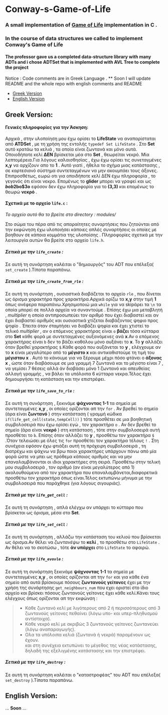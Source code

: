 # Conway-s-Game-of-Life


### A small implementation of [Game of Life](https://en.wikipedia.org/wiki/Conway%27s_Game_of_Life) implementation in C . 

### In the course of data structures we called to implement Conway's Game of Life 
#### The professor gave us a completed data-structure library with many ADTs and i chose ADTSet that is implemented with AVL Tree to complete the project

Notice : Code comments are in Greek Language . **
Soon I will update README and the whole repo with english comments and README

* [Greek Version](#Greek-Version)
* [English Version](#English-Version)

## Greek Version:

#### Γενικές πληροφορίες για την Άσκηση:
Αρχικά , στην υλοποίηση μου έχω ορίσει το **LifeState** να αναπαρίσταται από **ATDSet**  , με τη χρήση της εντολής `typedef Set LifeState` . Στο **Set** αυτό κρατάω τα κελιά , τα οποία είναι ζωντανά και μόνο αυτά. Οποιοδήποτε κελί **ΔΕΝ** βρίσκεται μέα στο **Set** , θεωρείται νεκρό.
Μία λεπτομέρεια.Για λόγους καλαισθησίας , έχω έχω ορίσει τις συνεταγμένες **x,y** να αρχίζουν απο το **1** . Αυτό γιατί , ήθελα το σχήμα μιας κατάστασης , σε καρτεσιανό σύστημα συντεταγμένων να μην ακουμπάει τους άξονες. Επιπροσθέτως, εωρώ οτι για οποιδήποτε κελί ΔΕΝ έχω πληροφορία , το γεγονός ότι είναι νεκρο.
Επομένως το **glider** μπορει να γραφεί και ως **$bob$2bo$3o** εφόσον δεν έχω πληροφορία για το **(3,3)** και επομένως το θεωρώ **νεκρό** .

#### Σχετικά με το αρχείο `life.c` : 
*Το αρχείο αυτό θα το βρείτε στο directory  : modules/*

Στο σώμα του πέρα από τις απαραίτητες συναρτήσεις που ζητούνται από την εκφώνηση έχω υλοποιήσει κάποιες απλές συναρτήσεις οι οποίες με βοηθουν σε κάποια κομμάτια της υλοποίσης . Πληροφορίες σχετικά με την λειτουργία αυτών θα βρείτε στο αρχείο `life.h`.

##### Σετικά με την `life_create` :
Σε αυτή τη συνάρτηση καλέιται ο "δημιουργός" του ADT που επέλεξα( `set_create` ).Τίποτα παραπάνω.

##### Σετικά με την `life_create_from_rle` :
Σε αυτή τη συνάρτηση , ουσιαστικά διαβάζεται το αρχείο `rle` , που δίνεται ως όρισμα χαρακτήρα προς χαρακτήρα.Αρχικά ορίζω τα **x,y** στην τιμή **1** όπως ανέφερα παραπάνω.Χρησιμοποιώ μια `while` για να skipάρει τα `\n` τα οποία μπορεί σε πολλά αρχεία να συναντούμε . Επίσης έχω μια μεταβλητή , *multiplier*  η οποία αντιπροσωπεύει τον αριθμό που έχει διαβαστεί και αν έχει διαβαστεί αριθμός και ουσιαστικά χτίζεται διαβάζοντας ψηφιο προς ψηφίο . Έπειτα όταν σταμτήσει να διαβάζει ψηφία και έχει χτιστεί το τελικό *multiplier* , αν ο επόμενος χαρακτήρας είναι `o` **βάζει** τόσα κύτταρα στο **Set** κάθε φορά με συντεταγμένες αυξανόμενες ανά **x**.Αν ο επόμενος χαρακτήρας είναι `b` δεν το βάζει καθόλου μόνο αυξάνει το **x**. To **y** αλλάζει όταν βρεθεί χαρακτήρας `$`.Κάθε φορά που αυξάνεται το **y** , ελέγχουμε αν το **x** είναι μεγαλύτερο από το **μέγιστο x** και αντικαθιστούμε τη τιμή του **μέγιστου x** . Αυτό το κάνουμε για να ξέρουμε μέχρι πόσο φτάνει ο **άξονας x** , ώστε όταν διαβάσουμε σε μια γραμμή 7 ζωντανά και το μέγιστο είναι 7 , να γεμίσει 7 θέσεις αλλά άν διαβάσει μόνο 1 ζωντανό και απευθείας αλλαγή γραμμής , να βάλει τα υπόλοιπα 6 κύτταρα νεκρα.Τέλος έχει δημιουργήσει τη κατάσταση και την επιστρέφει.

##### Σετικά με την `life_save_to_rle` :
Σε αυτή τη συνάρτηση ,  ξεκινάμε **ψάχνοντας 1-1** τα σημεία με συντεταγμένες **x,y** , οι οποίες ορίζονται απ την `for` . Άν βρεθεί το σημείο (άρα είναι **ζωντανό** ) στην κατάσταση ( γραμμή κώδικα `if(life_get_cell(state,tempCell))` ) τότε προσθέτει σε μια βοηθητική συμβολοσειρά που έχω ορίσει εγώ , τον χαρακτήρα `o` . Αν δεν βρεθεί το σημείο (άρα είναι **νεκρό** ) στη κατάσταση , τότε στην συμβολοσειρά αυτή προσθέτει το  `b`. Επίσης όταν αλλάζει το **y** , προσθέτω τον χαρακτήρα `$` .Όταν τελειώσει με όλες τις `for` προσθέτει τον χαρακτήρα τέλους `!` . Στη συνέχεια εφόσον έχω φτιάξει αυτή τη πρόχειρη συμβολοσειρά , τη διατρέχω και ψάχνω να βρω ποιοι χαρακτήρες υπάρχουν πάνω από μία φορά ώστε να μπει ως πρόθεμα κάποιος αριθμός και να μην επαναλαμβάνονται οι ιδιοι χαρακτήρες στη σειρά. Προσθέτω στην τελική μου συμβολοσειρά , τον αριθμό (αν είναι μεγαλύτερος από 1) ακολουθούμενο από τον χαρακτήρα που επαναλαμβάνεται,διαφορετικά προσθέτω τον χαρακτήρα όπως είναι.Τέλος εκτυπώνω μήνυμα με την συμβολοσειρά που παράχθηκε (για λόγους σιγουριάς).

##### Σετικά με την `life_get_cell` :
Σε αυτή τη συνάρτηση , απλά ελέγχω αν υπάρχει το κύτταρο που βρίσκεται ως όρισμα, μέσα στο **Set**.

##### Σετικά με την `life_set_cell` :
Σε αυτή τη συνάρτηση , αλλάζω την κατάσταση του κελιού που βρίσκεται ως όρισμα.Αν θέλει να *ζωντανέψω* το **κελί** , το προσθέτω στο `LifeState` . Αν θέλει να το σκοτώσω , τότε **άν υπάρχει** στο `LifeState` το αφαιρώ.

##### Σετικά με την `life_evovle` :
Σε αυτή τη συνάρτηση ξεκινάμε **ψάχνοντας 1-1** τα σημεία με συντεταγμένες **x,y** , οι οποίες ορίζονται απ την `for`  και για κάθε ένα σημείο από αυτά βρίσκουμε πόσους **ζωντανούς γείτονες** έχει με την χρήση της συνάρτησης `get_neighbours_num` που εχει οριστεί στο ίδιο αρχείο και βρίσκει πόσους ζωντανούς γείτονες έχει κάθε κελί.Κάνει τους ελέγχους όπως ορίζονται απ την εκφώνση :  
> * Κάθε ζωντανό κελί με λιγότερους από 2 ή περισσότερους από 3 ζωντανούς γείτονες πεθαίνει (λόγω υπο- και υπερ-πληθυσμού αντίστοιχα).  
> * Κάθε νεκρό κελί με ακριβώς 3 ζωντανούς γείτονες ζωντανεύει (λόγω αναπαραγωγής).  
> * Ολα τα υπόλοιπα κελιά (ζωντανά ή νεκρά) παραμένουν ως έχουν.  
και στη συνέχεια εκτυπώνει το μέγεθος της νέας κατάστασης, δηλαδή της εξελιγμένης κατάστασης και την επιστρέφει.  

##### Σετικά με την `life_destroy` :
Σε αυτή τη συνάρτηση καλέιται ο "καταστροφέας" του ADT που επέλεξα( `set_destroy` ).Τίποτα παραπάνω.


## English Version:

... **Soon** ...

